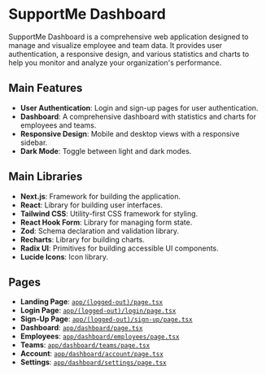 # SupportMe Dashboard

SupportMe Dashboard is a comprehensive web application designed to manage and visualize employee and team data. It provides user authentication, a responsive design, and various statistics and charts to help you monitor and analyze your organization's performance.

## Main Features

- **User Authentication**: Login and sign-up pages for user authentication.
- **Dashboard**: A comprehensive dashboard with statistics and charts for employees and teams.
- **Responsive Design**: Mobile and desktop views with a responsive sidebar.
- **Dark Mode**: Toggle between light and dark modes.

## Main Libraries

- **Next.js**: Framework for building the application.
- **React**: Library for building user interfaces.
- **Tailwind CSS**: Utility-first CSS framework for styling.
- **React Hook Form**: Library for managing form state.
- **Zod**: Schema declaration and validation library.
- **Recharts**: Library for building charts.
- **Radix UI**: Primitives for building accessible UI components.
- **Lucide Icons**: Icon library.

## Pages

- **Landing Page**: [`app/(logged-out)/page.tsx`](app/(logged-out)/page.tsx)
- **Login Page**: [`app/(logged-out)/login/page.tsx`](app/(logged-out)/login/page.tsx)
- **Sign-Up Page**: [`app/(logged-out)/sign-up/page.tsx`](app/(logged-out)/sign-up/page.tsx)
- **Dashboard**: [`app/dashboard/page.tsx`](app/dashboard/page.tsx)
- **Employees**: [`app/dashboard/employees/page.tsx`](app/dashboard/employees/page.tsx)
- **Teams**: [`app/dashboard/teams/page.tsx`](app/dashboard/teams/page.tsx)
- **Account**: [`app/dashboard/account/page.tsx`](app/dashboard/account/page.tsx)
- **Settings**: [`app/dashboard/settings/page.tsx`](app/dashboard/settings/page.tsx)
